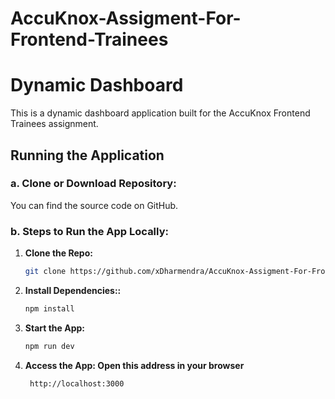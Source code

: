 # AccuKnox-Assigment-For-Frontend-Trainees

# Dynamic Dashboard

This is a dynamic dashboard application built for the AccuKnox Frontend Trainees assignment. 

## Running the Application

### a. Clone or Download Repository:
You can find the source code on GitHub.

### b. Steps to Run the App Locally:

1. **Clone the Repo:**
   ```bash
   git clone https://github.com/xDharmendra/AccuKnox-Assigment-For-Frontend-Trainees.git

2. **Install Dependencies::**
   ```bash
   npm install

3. **Start the App:**
   ```bash
   npm run dev

4. **Access the App: Open this address in your browser**
   ```bash
    http://localhost:3000 

    

